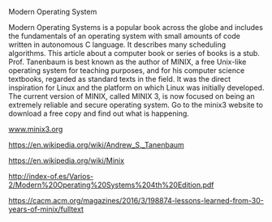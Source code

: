 Modern Operating System

Modern Operating Systems is a popular book across the globe and includes the fundamentals of an operating system with small amounts of code written in autonomous C language. It describes many scheduling algorithms. This article about a computer book or series of books is a stub. Prof. Tanenbaum is best known as the author of MINIX, a free Unix-like operating system for teaching purposes, and for his computer science textbooks, regarded as standard texts in the field. It was the direct inspiration for Linux and the platform on which Linux was initially developed. The current version of MINIX, called MINIX 3, is now focused on being an extremely reliable and secure operating system. Go to the minix3 website to download a free copy and find out what is happening.

www.minix3.org

https://en.wikipedia.org/wiki/Andrew_S._Tanenbaum

https://en.wikipedia.org/wiki/Minix

http://index-of.es/Varios-2/Modern%20Operating%20Systems%204th%20Edition.pdf

https://cacm.acm.org/magazines/2016/3/198874-lessons-learned-from-30-years-of-minix/fulltext
